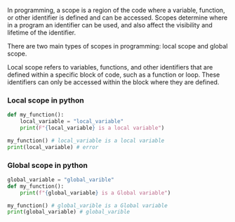 In programming, a scope is a region of the code where a variable, function, or other identifier is defined and can be accessed. Scopes determine where in a program an identifier can be used, and also affect the visibility and lifetime of the identifier.

There are two main types of scopes in programming: local scope and global scope.

Local scope refers to variables, functions, and other identifiers that are defined within a specific block of code, such as a function or loop. These identifiers can only be accessed within the block where they are defined. 



### Local scope in python

```python
def my_function():
    local_variable = "local_variable"
    print(F"{local_variable} is a local variable")

my_function() # local_variable is a local variable
print(local_variable) # error
```





### Global scope in python

```python
global_variable = "global_varible"
def my_function():
    print(f"{global_variable} is a Global variable")

my_function() # global_varible is a Global variable
print(global_variable) # global_varible
```



